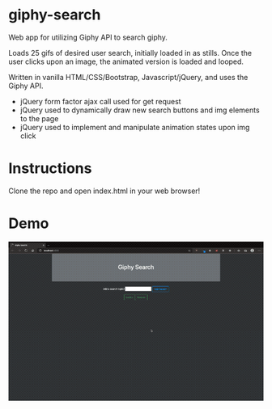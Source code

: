 # giphy-search
Web app for utilizing Giphy API to search giphy.

Loads 25 gifs of desired user search, initially loaded in as stills. Once the user clicks upon an image, the animated version is loaded and looped. 

Written in vanilla HTML/CSS/Bootstrap, Javascript/jQuery, and uses the Giphy API.

- jQuery form factor ajax call used for get request
- jQuery used to dynamically draw new search buttons and img elements to the page
- jQuery used to implement and manipulate animation states upon img click 

# Instructions
Clone the repo and open index.html in your web browser!

# Demo
![Example Gif](./giphy-search.gif)
